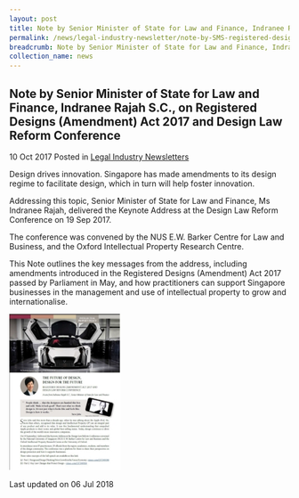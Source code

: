 ```yaml
---
layout: post
title: Note by Senior Minister of State for Law and Finance, Indranee Rajah S.C., on Registered Designs (Amendment) Act 2017 and Design Law Reform Conferenc
permalink: /news/legal-industry-newsletter/note-by-SMS-registered-designs-act-2017/
breadcrumb: Note by Senior Minister of State for Law and Finance, Indranee Rajah S.C., on Registered Designs (Amendment) Act 2017 and Design Law Reform Conference
collection_name: news
---
```


<style>
  .image {width: 200px;}
  .image img {max-width: 100%;}
</style>

Note by Senior Minister of State for Law and Finance, Indranee Rajah S.C., on Registered Designs (Amendment) Act 2017 and Design Law Reform Conference
---

10 Oct 2017 Posted in [Legal Industry Newsletters](/news/legal-industry-newsletters/)

Design drives innovation. Singapore has made amendments to its design regime to facilitate design, which in turn will help foster innovation.

Addressing this topic, Senior Minister of State for Law and Finance, Ms Indranee Rajah, delivered the Keynote Address at the Design Law Reform Conference on 19 Sep 2017. 

The conference was convened by the NUS E.W. Barker Centre for Law and Business, and the Oxford Intellectual Property Research Centre.

This Note outlines the key messages from the address, including amendments introduced in the Registered Designs (Amendment) Act 2017 passed by Parliament in May, and how practitioners can support Singapore businesses in the management and use of intellectual property to grow and internationalise.

<div class="image">
  <a href="/files/NoteonRDAAct2017andDLRC.pdf/"><img src="/images/1530864160947.jpg/" alt="image of pdf file: the future of design. design for the future"></a>
</div>

<p class="right-side-updated">Last updated on 06 Jul 2018</p>

